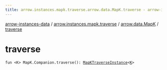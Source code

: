 ```yaml
---
title: arrow.instances.mapk.traverse.arrow.data.MapK.traverse - arrow-instances-data
---
```


[arrow-instances-data](../../index.html) / [arrow.instances.mapk.traverse](../index.html) / [arrow.data.MapK](index.html) / [traverse](./traverse.html)

# traverse

`fun <K> MapK.Companion.traverse(): `[`MapKTraverseInstance`](../../arrow.instances/-map-k-traverse-instance/index.html)`<`[`K`](traverse.html#K)`>`